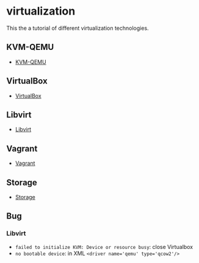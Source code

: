 # virtualization
This the a tutorial of different virtualization technologies.
 
## KVM-QEMU
- [KVM-QEMU](kvm-qemu/kvm-qemu.md)

## VirtualBox
- [VirtualBox](virtualbox/README.md)

## Libvirt
- [Libvirt](libvirt/libvirt.md)

## Vagrant
- [Vagrant](vagrant/README.md)

## Storage
- [Storage](storage/README.md)

## Bug
### Libvirt
- `failed to initialize KVM: Device or resource busy`: close Virtualbox
- `no bootable device`: in XML `<driver name='qemu' type='qcow2'/>`

